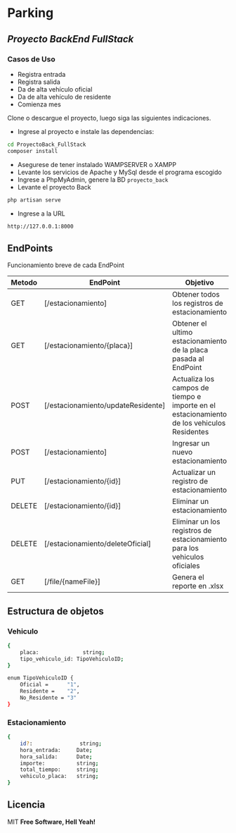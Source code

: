 # Parking
## _Proyecto BackEnd FullStack_
### Casos de Uso

- Registra entrada
- Registra salida
- Da de alta vehículo oficial
- Da de alta vehículo de residente
- Comienza mes

Clone o descargue el proyecto, luego siga las siguientes indicaciones.
- Ingrese al proyecto e instale las dependencias: 
```sh
cd ProyectoBack_FullStack
composer install
```
- Asegurese de tener instalado WAMPSERVER o XAMPP 
- Levante los servicios de Apache y MySql desde el programa escogido
- Ingrese a PhpMyAdmin, genere la BD `proyecto_back`
- Levante el proyecto Back
```sh
php artisan serve
```
- Ingrese a la URL
```sh
http://127.0.0.1:8000
```
## EndPoints
Funcionamiento breve de cada EndPoint

| Metodo | EndPoint | Objetivo                                                                                   |
|--------| ------ |--------------------------------------------------------------------------------------------|
| GET    | [/estacionamiento] | Obtener todos los registros de estacionamiento                                             |
| GET    | [/estacionamiento/{placa}] | Obtener el ultimo estacionamiento de la placa pasada al EndPoint                           |
| POST   | [/estacionamiento/updateResidente] | Actualiza los campos de tiempo e importe en el estacionamiento de los vehiculos Residentes |
| POST   | [/estacionamiento] | Ingresar un nuevo estacionamiento                                                          |
| PUT    | [/estacionamiento/{id}] | Actualizar un registro de estacionamiento                                                  |
| DELETE | [/estacionamiento/{id}] | Eliminar un estacionamiento                                                                |
| DELETE | [/estacionamiento/deleteOficial] | Eliminar un los registros de estacionamiento para los vehiculos oficiales                  |
| GET    | [/file/{nameFile}] | Genera el reporte en .xlsx |                                                                |

## Estructura de objetos
### Vehiculo
```sh
{
    placa:              string;
    tipo_vehiculo_id: TipoVehiculoID;
}

enum TipoVehiculoID {
    Oficial =      "1",
    Residente =    "2",
    No_Residente = "3"
}
```
### Estacionamiento
```sh
{
    id?:               string;
    hora_entrada:     Date;
    hora_salida:      Date;
    importe:          string;
    total_tiempo:     string;
    vehiculo_placa:   string;
}
```
## Licencia

MIT
**Free Software, Hell Yeah!**

